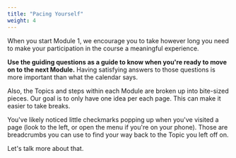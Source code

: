 ```yaml
---
title: "Pacing Yourself"
weight: 4
---
```


When you start Module 1, we encourage you to take however long you need to make your participation in the course a meaningful experience.

**Use the guiding questions as a guide to know when you're ready to move on to the next Module.** Having satisfying answers to those questions is more important than what the calendar says.

Also, the Topics and steps within each Module are broken up into bite-sized pieces. Our goal is to only have one idea per each page. This can make it easier to take breaks.

You've likely noticed little checkmarks popping up when you've visited a page (look to the left, or open the menu if you're on your phone). Those are breadcrumbs you can use to find your way back to the Topic you left off on.

Let's talk more about that.
